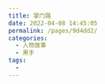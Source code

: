 ```yaml
---
title: 掌门路
date: 2022-04-08 14:45:05
permalink: /pages/9d4dd2/
categories:
  - 人物故事
  - 黑手
tags:
  - 
---
```

